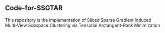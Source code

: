 ## **Code-for-SSGTAR**
This repository is the implementation of Sliced Sparse Gradient Induced Multi-View Subspace Clustering via Tensorial Arctangent-Rank Minimization
